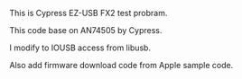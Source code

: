 This is Cypress EZ-USB FX2 test probram.

This code base on AN74505 by Cypress.

I modify to IOUSB access from libusb.

Also add firmware download code from Apple sample code.
